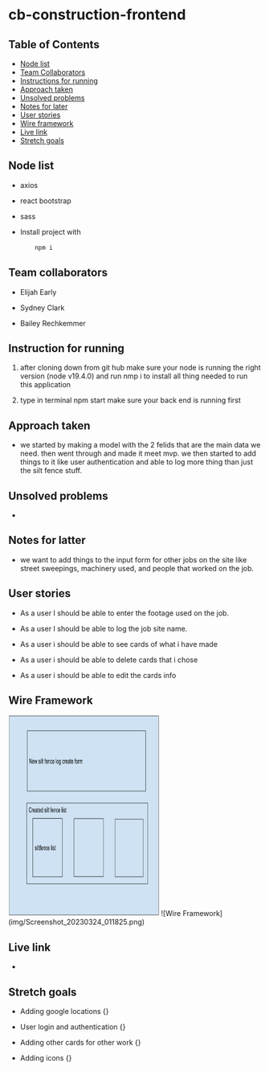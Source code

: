 # cb-construction-frontend

## Table of Contents

- [Node list](#node-list)
- [Team Collaborators](#team-collators)
- [Instructions for running](#instructions-for-running)
- [Approach taken](#approach-taken)
- [Unsolved problems](#unsolved-problem)
- [Notes for later](#notes-for-latter)
- [User stories](#user-stories)
- [Wire framework](#wire-framework)
- [Live link](#live-link)
- [Stretch goals](#stretch-goals)

## Node list

- axios

- react bootstrap

- sass

- Install project with
  ```sh
      npm i
  ```

## Team collaborators

- Elijah Early

- Sydney Clark

- Bailey Rechkemmer

## Instruction for running

1. after cloning down from git hub make sure your node is running the right version (node v19.4.0) and run nmp i to install all thing needed to run this application

2. type in terminal npm start make sure your back end is running first

## Approach taken

- we started by making a model with the 2 felids that are the main data we need. then went through and made it meet mvp. we then started to add things to it like user authentication and able to log more thing than just the silt fence stuff.

## Unsolved problems

- 

## Notes for latter
- we want to add things to the input form for other jobs on the site like street sweepings, machinery used, and people that worked on the job.

## User stories

- As a user I should be able to enter the footage used on the job.

- As a user I should be able to log the job site name.

- As a user i should be able to see cards of what i have made

- As a user i should be able to delete cards that i chose

- As a user i should be able to edit the cards info

## Wire Framework
<img src="img/Screenshot_20230324_011746.png" width=300 height=400/>
![Wire Framework](img/Screenshot_20230324_011825.png)

## Live link

- 

## Stretch goals

- Adding google locations {}

- User login and authentication {}

- Adding other cards for other work {}

- Adding icons {}
